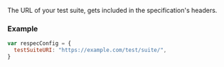 The URL of your test suite, gets included in the specification's headers. 

### Example
```js
var respecConfig = {
  testSuiteURI: "https://example.com/test/suite/",
}
```
